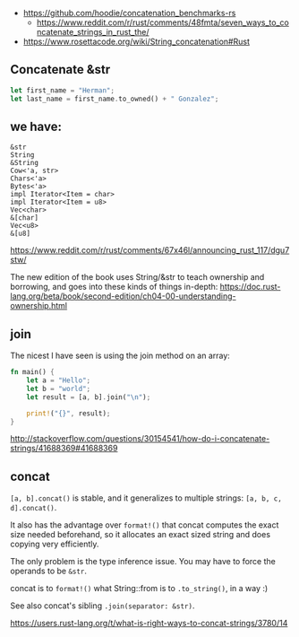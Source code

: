 
- https://github.com/hoodie/concatenation_benchmarks-rs
  - https://www.reddit.com/r/rust/comments/48fmta/seven_ways_to_concatenate_strings_in_rust_the/
- https://www.rosettacode.org/wiki/String_concatenation#Rust

## Concatenate &str

```rust
let first_name = "Herman";
let last_name = first_name.to_owned() + " Gonzalez";
```

## we have:

```
&str
String
&String
Cow<'a, str>
Chars<'a>
Bytes<'a>
impl Iterator<Item = char>
impl Iterator<Item = u8>
Vec<char>
&[char]
Vec<u8>
&[u8]
```

https://www.reddit.com/r/rust/comments/67x46l/announcing_rust_117/dgu7stw/


The new edition of the book uses String/&str to teach ownership and borrowing, and goes into these kinds of things in-depth: https://doc.rust-lang.org/beta/book/second-edition/ch04-00-understanding-ownership.html

## join

The nicest I have seen is using the join method on an array:

```rust
fn main() {
    let a = "Hello";
    let b = "world";
    let result = [a, b].join("\n");

    print!("{}", result);
}
```

http://stackoverflow.com/questions/30154541/how-do-i-concatenate-strings/41688369#41688369

## concat

`[a, b].concat()` is stable, and it generalizes to multiple strings: `[a, b, c, d].concat()`.

It also has the advantage over `format!()` that concat computes the exact size needed beforehand, so it allocates an exact sized string and does copying very efficiently.

The only problem is the type inference issue. You may have to force the operands to be `&str`.

concat is to `format!()` what String::from is to `.to_string()`, in a way :)

See also concat's sibling `.join(separator: &str)`.

https://users.rust-lang.org/t/what-is-right-ways-to-concat-strings/3780/14
